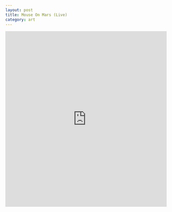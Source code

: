 ```yaml
---
layout: post
title: Mouse On Mars (Live)
category: art
---
```


<iframe class="imgur-album" width="100%" height="550" frameborder="0" src="http://imgur.com/a/fsv7h/embed"></iframe>